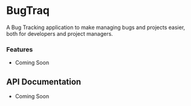# BugTraq

A Bug Tracking application to make managing bugs and projects easier, both for developers and project managers.



### Features

+ Coming Soon

## API Documentation

+ Coming Soon
